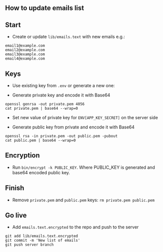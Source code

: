 ## How to update emails list

Start
-

- Create or update `lib/emails.text` with new emails e.g.:
```
email1@example.com
email2@example.com
email3@example.com
email4@example.com
```

Keys
-

- Use existing key from `.env` or generate a new one:

- Generate private key and encode it with Base64

```
openssl genrsa -out private.pem 4056
cat private.pem | base64 --wrap=0
```

- Set new value of private key for `ENV[APP_KEY_SECRET]` on the server side

- Generate public key from private and encode it with Base64

```
openssl rsa -in private.pem -out public.pem -pubout
cat public.pem | base64 --wrap=0
```

Encryption
-

- Run `bin/encrypt -k PUBLIC_KEY`. Where PUBLIC_KEY is generated and
  base64 encoded public key.

Finish
-

- Remove `private.pem` and `public.pem` keys:
  `rm private.pem public.pem`

Go live
-

- Add `emails.text.encrypted` to the repo and push to the server

```
git add lib/emails.text.encrypted
git commit -m 'New list of emails'
git push server branch
```
